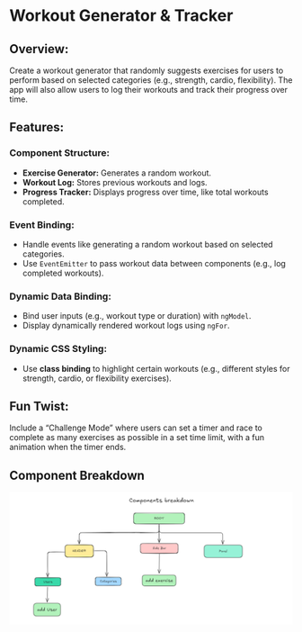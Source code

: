 # Workout Generator & Tracker

## Overview:
Create a workout generator that randomly suggests exercises for users to perform based on selected categories (e.g., strength, cardio, flexibility). The app will also allow users to log their workouts and track their progress over time.

## Features:

### Component Structure:
- **Exercise Generator:** Generates a random workout.
- **Workout Log:** Stores previous workouts and logs.
- **Progress Tracker:** Displays progress over time, like total workouts completed.

### Event Binding:
- Handle events like generating a random workout based on selected categories.
- Use `EventEmitter` to pass workout data between components (e.g., log completed workouts).

### Dynamic Data Binding:
- Bind user inputs (e.g., workout type or duration) with `ngModel`.
- Display dynamically rendered workout logs using `ngFor`.

### Dynamic CSS Styling:
- Use **class binding** to highlight certain workouts (e.g., different styles for strength, cardio, or flexibility exercises).

## Fun Twist:
Include a “Challenge Mode” where users can set a timer and race to complete as many exercises as possible in a set time limit, with a fun animation when the timer ends.
 
## Component Breakdown

![alt text](./src\assets\users\image.png)